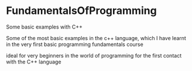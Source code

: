 # FundamentalsOfProgramming

Some basic examples with C++

Some of the most basic examples in the c++ language, which I have learnt in the very first basic programming fundamentals course

ideal for very beginners in the world of programming for the first contact with the C++ language
